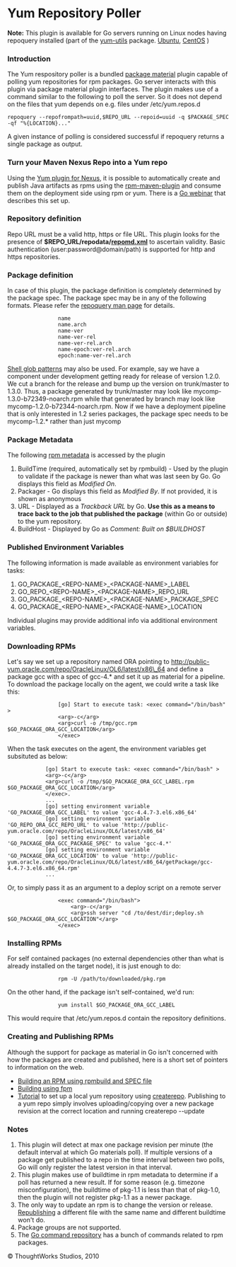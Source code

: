 
 

Yum Repository Poller
=====================

**Note:** This plugin is available for Go servers running on Linux nodes
having repoquery installed (part of the
[yum-utils](http://linux.die.net/man/1/yum-utils) package.
[Ubuntu](http://manpages.ubuntu.com/manpages/raring/man1/yum-utils.1.html),
[CentOS](http://rpmfind.net//linux/RPM/centos/6.4/i386/Packages/yum-utils-1.1.30-14.el6.noarch.html)
)

### Introduction

The Yum respository poller is a bundled [package
material](../advanced_usage/package_material.html) plugin capable of polling yum
repositories for rpm packages. Go server interacts with this plugin via
package material plugin interfaces. The plugin makes use of a command
similar to the following to poll the server. So it does not depend on
the files that yum depends on e.g. files under /etc/yum.repos.d

``` {.code}
repoquery --repofrompath=uuid,$REPO_URL --repoid=uuid -q $PACKAGE_SPEC -qf "%{LOCATION}..."
```

A given instance of polling is considered successful if repoquery
returns a single package as output.

### Turn your Maven Nexus Repo into a Yum repo

Using the [Yum plugin for
Nexus](https://github.com/sonatype/nexus-yum-plugin), it is possible to
automatically create and publish Java artifacts as rpms using the
[rpm-maven-plugin](http://mojo.codehaus.org/rpm-maven-plugin/index.html)
and consume them on the deployment side using rpm or yum. There is a [Go
webinar](http://www.youtube.com/watch?v=hFRd_8mbIXI) that describes this
set up.

### Repository definition

Repo URL must be a valid http, https or file URL. This plugin looks for
the presence of
**\$REPO\_URL/repodata/[repomd.xml](http://createrepo.baseurl.org/wiki)**
to ascertain validity. Basic authentication (user:password@domain/path)
is supported for http and https repositories.

### Package definition

In case of this plugin, the package definition is completely determined
by the package spec. The package spec may be in any of the following
formats. Please refer the [repoquery man
page](http://linux.die.net/man/1/repoquery) for details.

``` {.code}
                name
                name.arch
                name-ver
                name-ver-rel
                name-ver-rel.arch
                name-epoch:ver-rel.arch
                epoch:name-ver-rel.arch
```

[Shell glob patterns](http://linux.die.net/man/7/glob) may also be used.
For example, say we have a component under development getting ready for
release of version 1.2.0. We cut a branch for the release and bump up
the version on trunk/master to 1.3.0. Thus, a package generated by
trunk/master may look like mycomp-1.3.0-b72349-noarch.rpm while that
generated by branch may look like mycomp-1.2.0-b72344-noarch.rpm. Now if
we have a deployment pipeline that is only interested in 1.2 series
packages, the package spec needs to be mycomp-1.2.\* rather than just
mycomp

### Package Metadata

The following [rpm
metadata](http://www.rpm.org/max-rpm-snapshot/s1-rpm-inside-tags.html)
is accessed by the plugin

1.  BuildTime (required, automatically set by rpmbuild) - Used by the
    plugin to validate if the package is newer than what was last seen
    by Go. Go displays this field as *Modified On*.
2.  Packager - Go displays this field as *Modified By*. If not provided,
    it is shown as anonymous
3.  URL - Displayed as a *Trackback URL* by Go. **Use this as a means to
    trace back to the job that published the package** (within Go or
    outside) to the yum repository.
4.  BuildHost - Displayed by Go as *Comment: Built on \$BUILDHOST*

### Published Environment Variables

The following information is made available as environment variables for
tasks:

1.  GO\_PACKAGE\_\<REPO-NAME\>\_\<PACKAGE-NAME\>\_LABEL
2.  GO\_REPO\_\<REPO-NAME\>\_\<PACKAGE-NAME\>\_REPO\_URL
3.  GO\_PACKAGE\_\<REPO-NAME\>\_\<PACKAGE-NAME\>\_PACKAGE\_SPEC
4.  GO\_PACKAGE\_\<REPO-NAME\>\_\<PACKAGE-NAME\>\_LOCATION

Individual plugins may provide additional info via additional
environment variables.

### Downloading RPMs

Let's say we set up a repository named ORA pointing to
http://public-yum.oracle.com/repo/OracleLinux/OL6/latest/x86\_64 and
define a package gcc with a spec of gcc-4.\* and set it up as material
for a pipeline. To download the package locally on the agent, we could
write a task like this:

``` {.code}
                [go] Start to execute task: <exec command="/bin/bash" >
                <arg>-c</arg>
                <arg>curl -o /tmp/gcc.rpm $GO_PACKAGE_ORA_GCC_LOCATION</arg>
                </exec>
```

When the task executes on the agent, the environment variables get
subsituted as below:

``` {.code}
            [go] Start to execute task: <exec command="/bin/bash" >
            <arg>-c</arg>
            <arg>curl -o /tmp/$GO_PACKAGE_ORA_GCC_LABEL.rpm $GO_PACKAGE_ORA_GCC_LOCATION</arg>
            </exec>.
            ...
            [go] setting environment variable 'GO_PACKAGE_ORA_GCC_LABEL' to value 'gcc-4.4.7-3.el6.x86_64'
            [go] setting environment variable 'GO_REPO_ORA_GCC_REPO_URL' to value 'http://public-yum.oracle.com/repo/OracleLinux/OL6/latest/x86_64'
            [go] setting environment variable 'GO_PACKAGE_ORA_GCC_PACKAGE_SPEC' to value 'gcc-4.*'
            [go] setting environment variable 'GO_PACKAGE_ORA_GCC_LOCATION' to value 'http://public-yum.oracle.com/repo/OracleLinux/OL6/latest/x86_64/getPackage/gcc-4.4.7-3.el6.x86_64.rpm'
            ...
```

Or, to simply pass it as an argument to a deploy script on a remote
server

``` {.code}
                <exec command="/bin/bash">
                    <arg>-c</arg>
                    <arg>ssh server "cd /to/dest/dir;deploy.sh $GO_PACKAGE_ORA_GCC_LOCATION"</arg>
                </exec>
```

### Installing RPMs

For self contained packages (no external dependencies other than what is
already installed on the target node), it is just enough to do:

``` {.code}
                rpm -U /path/to/downloaded/pkg.rpm
```

On the other hand, if the package isn't self-contained, we'd run:

``` {.code}
                yum install $GO_PACKAGE_ORA_GCC_LABEL
```

This would require that /etc/yum.repos.d contain the repository
definitions.

### Creating and Publishing RPMs

Although the support for package as material in Go isn't concerned with
how the packages are created and published, here is a short set of
pointers to information on the web.

-   [Building an RPM using rpmbuild and SPEC
    file](http://www.ibm.com/developerworks/library/l-rpm1/#first_rpm)
-   [Building using fpm](https://github.com/jordansissel/fpm/wiki)
-   [Tutorial](http://www.howtoforge.com/creating_a_local_yum_repository_centos)
    to set up a local yum repository using
    [createrepo](http://linux.die.net/man/8/createrepo). Publishing to a
    yum repo simply involves uploading/copying over a new package
    revision at the correct location and running createrepo --update

### Notes

1.  This plugin will detect at max one package revision per minute (the
    default interval at which Go materials poll). If multiple versions
    of a package get published to a repo in the time interval between
    two polls, Go will only register the latest version in that
    interval.
2.  This plugin makes use of buildtime in rpm metadata to determine if a
    poll has returned a new result. If for some reason (e.g. timezone
    misconfiguration), the buildtime of pkg-1.1 is less than that of
    pkg-1.0, then the plugin will not register pkg-1.1 as a newer
    package.
3.  The only way to update an rpm is to change the version or release.
    [Republishing](http://unix.stackexchange.com/questions/71288/does-yum-use-package-buildtime-to-decide-if-a-package-is-newer)
    a different file with the same name and different buildtime won't
    do.
4.  Package groups are not supported.
5.  The [Go command
    repository](https://github.com/goteam/go-command-repo/tree/master/package/rpm)
    has a bunch of commands related to rpm packages.





© ThoughtWorks Studios, 2010

